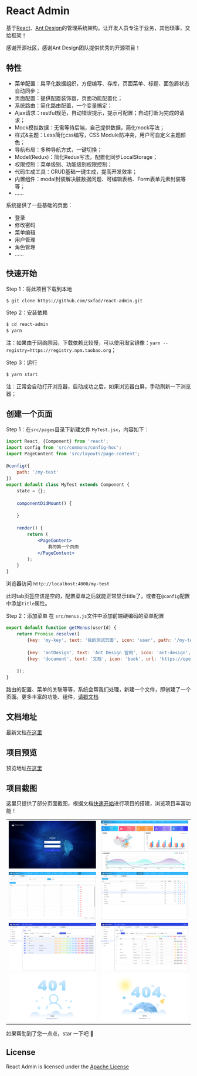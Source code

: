 # React Admin
基于[React](https://reactjs.org)、[Ant Design](https://ant.design/)的管理系统架构。让开发人员专注于业务，其他琐事，交给框架！

感谢开源社区，感谢Ant Design团队提供优秀的开源项目！

## 特性

- 菜单配置：扁平化数据组织，方便编写、存库，页面菜单、标题、面包屑状态自动同步；
- 页面配置：提供配置装饰器，页面功能配置化；
- 系统路由：简化路由配置，一个变量搞定；
- Ajax请求：restful规范，自动错误提示，提示可配置；自动打断为完成的请求；
- Mock模拟数据：无需等待后端，自己提供数据，简化mock写法；
- 样式&主题：Less简化css编写，CSS Module防冲突，用户可自定义主题颜色；
- 导航布局：多种导航方式，一键切换；
- Model(Redux)：简化Redux写法，配置化同步LocalStorage；
- 权限控制：菜单级别、功能级别权限控制；
- 代码生成工具：CRUD基础一键生成，提高开发效率；
- 内置组件：modal封装解决脏数据问题、可编辑表格、Form表单元素封装等等；
- ......

系统提供了一些基础的页面：

- 登录
- 修改密码
- 菜单编辑
- 用户管理
- 角色管理
- ......

## 快速开始

Step 1：将此项目下载到本地
```bash
$ git clone https://github.com/sxfad/react-admin.git
```

Step 2：安装依赖
```bash
$ cd react-admin 
$ yarn 
```
注：如果由于网络原因，下载依赖比较慢，可以使用淘宝镜像：`yarn --registry=https://registry.npm.taobao.org`；

Step 3：运行
```bash
$ yarn start
```
注：正常会自动打开浏览器，启动成功之后，如果浏览器白屏，手动刷新一下浏览器；

## 创建一个页面
Step 1：在`src/pages`目录下新建文件 `MyTest.jsx`，内容如下：
```jsx 
import React, {Component} from 'react';
import config from 'src/commons/config-hoc';
import PageContent from 'src/layouts/page-content';

@config({
    path: '/my-test'
})
export default class MyTest extends Component {
    state = {};

    componentDidMount() {

    }

    render() {
        return (
            <PageContent>
                我的第一个页面
            </PageContent>
        );
    }
}
```

浏览器访问 `http://localhost:4000/my-test`

此时tab页签应该是空的，配置菜单之后就能正常显示title了，或者在`@config`配置中添加`title`属性。

Step 2：添加菜单
在 `src/menus.js`文件中添加前端硬编码的菜单配置
```javascript
export default function getMenus(userId) {
    return Promise.resolve([
        {key: 'my-key', text: '我的测试页面', icon: 'user', path: '/my-test'},

        {key: 'antDesign', text: 'Ant Design 官网', icon: 'ant-design', url: 'https://ant-design.gitee.io', target: '', order: 2000},
        {key: 'document', text: '文档', icon: 'book', url: 'https://open.vbill.cn/react-admin', target: '_blank', order: 1200},

    ]);
}
```

路由的配置、菜单的关联等等，系统会帮我们处理，新建一个文件，即创建了一个页面。更多丰富的功能、组件，[请戳文档](https://open.vbill.cn/react-admin)

## 文档地址
最新文档[在这里](https://open.vbill.cn/react-admin)

## 项目预览
预览地址[在这里](https://open.vbill.cn/react-admin-live/)

## 项目截图
这里只提供了部分页面截图，根据文档[快速开始](https://open.vbill.cn/react-admin/#/START)进行项目的搭建，浏览项目丰富功能！

<table>
    <tr>
        <td><img src="docs/imgs/login.jpg" alt="登录"/></td>
        <td><img src="docs/imgs/home.jpg" alt="首页"/></td>
    </tr>
    <tr>
        <td><img src="docs/imgs/users.jpg" alt="用户"/></td>
        <td><img src="docs/imgs/menu.jpg" alt="菜单&权限"/></td>
    </tr>
    <tr>
        <td><img src="docs/imgs/gen_quick.png" alt="快速生成"/></td>
        <td><img src="docs/imgs/gen_single.png" alt="单独生成"/></td>
    </tr>
    <tr>
        <td><img src="docs/imgs/401.jpg" alt="未登录"/></td>
        <td><img src="docs/imgs/404.png" alt="页面不存在"/></td>
    </tr>
</table>

如果帮助到了您一点点，star 一下吧 🙂

## License

React Admin is licensed under the [Apache License](https://github.com/sxfad/react-admin/blob/master/LICENSE)

